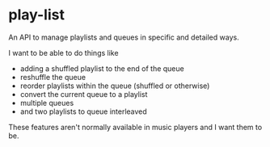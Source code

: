 # play-list

An API to manage playlists and queues in specific and detailed ways. 

I want to be able to do things like 
  - adding a shuffled playlist to the end of the queue
  - reshuffle the queue
  - reorder playlists within the queue (shuffled or otherwise)
  - convert the current queue to a playlist
  - multiple queues
  - and two playlists to queue interleaved

These features aren't normally available in music players and I want them to be.
